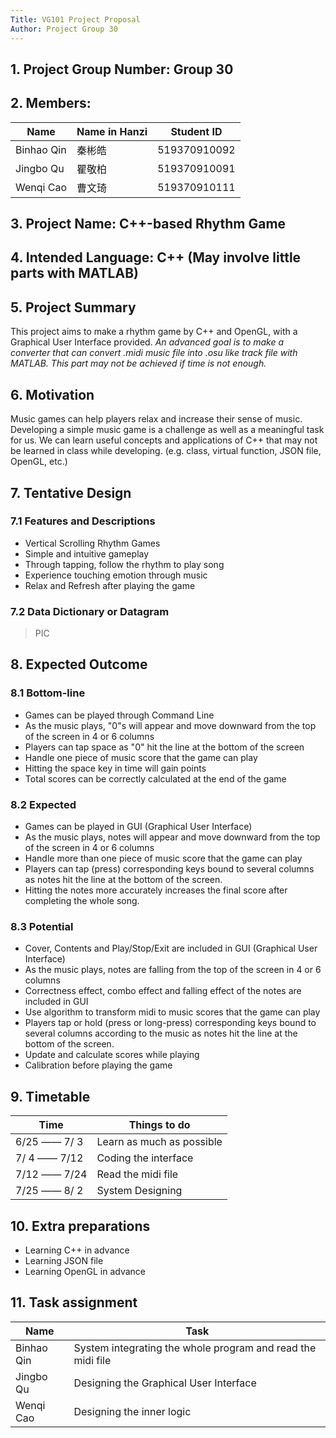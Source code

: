 ```yaml
---
Title: VG101 Project Proposal
Author: Project Group 30
---
```


## 1. Project Group Number: Group 30

## 2. Members:
|Name|Name in Hanzi|Student ID|
|----|-------------|----------|
|Binhao Qin|秦彬皓|519370910092|
|Jingbo Qu|瞿敬柏|519370910091|
|Wenqi Cao|曹文琦|519370910111|

## 3. Project Name: C++-based Rhythm Game

## 4. Intended Language: C++ (May involve little parts with MATLAB)

## 5. Project Summary
This project aims to make a rhythm game by C++ and OpenGL, with a Graphical User Interface provided. *An advanced goal is to make a converter that can convert .midi music file into .osu like track file with MATLAB. This part may not be achieved if time is not enough.*

## 6. Motivation
Music games can help players relax and increase their sense of music. Developing a simple music game is a challenge as well as a meaningful task for us. We can learn useful concepts and applications of C++ that may not be learned in class while developing. (e.g. class, virtual function, JSON file, OpenGL, etc.)

## 7. Tentative Design
### 7.1 Features and Descriptions
- Vertical Scrolling Rhythm Games
- Simple and intuitive gameplay
- Through tapping, follow the rhythm to play song
- Experience touching emotion through music
- Relax and Refresh after playing the game
### 7.2 Data Dictionary or Datagram 
>PIC

## 8. Expected Outcome
### 8.1  Bottom-line 
- Games can be played through Command Line
- As the music plays, "0"s will appear and move downward from the top of the screen in 4 or 6 columns
- Players can tap space as "0" hit the line at the bottom of the screen
- Handle one piece of music score that the game can play
- Hitting the space key in time will gain points
- Total scores can be correctly calculated at the end of the game
### 8.2 Expected
- Games can be played in GUI (Graphical User Interface)
- As the music plays, notes will appear and move downward from the top of the screen in 4 or 6 columns
- Handle more than one piece of music score that the game can play
- Players can tap (press) corresponding keys bound to several columns as notes hit the line at the bottom of the screen.
- Hitting the notes more accurately increases the final score after completing the whole song.
### 8.3 Potential
- Cover, Contents and Play/Stop/Exit are included in GUI (Graphical User Interface)
- As the music plays, notes are falling from the top of the screen in 4 or 6 columns
- Correctness effect, combo effect and falling effect of the notes are included in GUI 
- Use algorithm to transform midi to music scores that the game can play
- Players tap or hold (press or long-press) corresponding keys bound to several columns according to the music as notes hit the line at the bottom of the screen.
- Update and calculate scores while playing
- Calibration before playing the game

## 9. Timetable
|Time|Things to do|
|----|-------------|
|6/25 —— 7/ 3|Learn as much as possible|
|7/ 4 —— 7/12|Coding the interface|
|7/12 —— 7/24|Read the midi file|
|7/25 —— 8/ 2|System Designing|

## 10. Extra preparations

- Learning C++ in advance
- Learning JSON file
- Learning OpenGL in advance

## 11. Task assignment
|Name|Task|
|----|-------------|
|Binhao Qin| System integrating the whole program and read the midi file|
|Jingbo Qu| Designing the Graphical User Interface|
|Wenqi Cao| Designing the inner logic|
